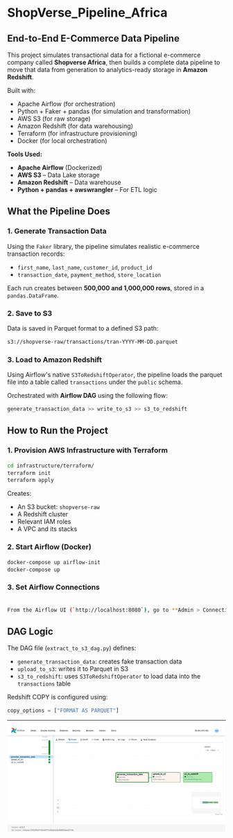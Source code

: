 # ShopVerse_Pipeline_Africa

## End-to-End E-Commerce Data Pipeline

This project simulates transactional data for a fictional e-commerce company called **Shopverse Africa**, then builds a complete data pipeline to move that data from generation to analytics-ready storage in **Amazon Redshift**.

Built with:

- Apache Airflow (for orchestration)
- Python + Faker + pandas (for simulation and transformation)
- AWS S3 (for raw storage)
- Amazon Redshift (for data warehousing)
- Terraform (for infrastructure provisioning)
- Docker (for local orchestration)

**Tools Used:**
- **Apache Airflow** (Dockerized)
- **AWS S3** – Data Lake storage
- **Amazon Redshift** – Data warehouse
- **Python + pandas + awswrangler** – For ETL logic

## What the Pipeline Does

### 1. **Generate Transaction Data**
Using the `Faker` library, the pipeline simulates realistic e-commerce transaction records:

- `first_name`, `last_name`, `customer_id`, `product_id`
- `transaction_date`, `payment_method`, `store_location`

Each run creates between **500,000 and 1,000,000 rows**, stored in a `pandas.DataFrame`.

### 2. **Save to S3**
Data is saved in Parquet format to a defined S3 path:
```bash
s3://shopverse-raw/transactions/tran-YYYY-MM-DD.parquet
```

### 3. **Load to Amazon Redshift**
Using Airflow's native `S3ToRedshiftOperator`, the pipeline loads the parquet file into a table called `transactions` under the `public` schema.

Orchestrated with **Airflow DAG** using the following flow:

```python
generate_transaction_data >> write_to_s3 >> s3_to_redshift
```

## How to Run the Project

### 1. **Provision AWS Infrastructure with Terraform**

```bash
cd infrastructure/terraform/
terraform init
terraform apply
```

Creates:
- An S3 bucket: `shopverse-raw`
- A Redshift cluster
- Relevant IAM roles
- A VPC and its stacks

### 2. **Start Airflow (Docker)**

```bash
docker-compose up airflow-init
docker-compose up
```

### 3. **Set Airflow Connections**
```bash

From the Airflow UI (`http://localhost:8080`), go to **Admin > Connections** and add your credentials.
```

## DAG Logic

The DAG file (`extract_to_s3_dag.py`) defines:

- `generate_transaction_data`: creates fake transaction data
- `upload_to_s3`: writes it to Parquet in S3
- `s3_to_redshift`: uses `S3ToRedshiftOperator` to load data into the `transactions` table

Redshift COPY is configured using:
```python
copy_options = ["FORMAT AS PARQUET"]
```

---

![Airflow DAG](screenshots/airflow_dag.png)
